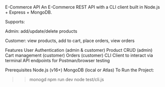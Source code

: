 E-Commerce API
An E-Commerce REST API with a CLI client built in Node.js + Express + MongoDB.

Supports:

Admin: add/update/delete products

Customer: view products, add to cart, place orders, view orders

Features
 User Authentication (admin & customer)
 Product CRUD (admin)
 Cart management (customer)
 Orders (customer)
 CLI Client to interact via terminal
 API endpoints for Postman/browser testing

 Prerequisites
 Node.js (v16+)
 MongoDB (local or Atlas)
 To Run the Project:
> >monogd
> >npm run dev
> > node test/cli.js
